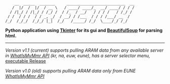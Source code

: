```
    __  _____  _______     __________________________  __
   /  |/  /  |/  / __ \   / ____/ ____/_  __/ ____/ / / /
  / /|_/ / /|_/ / /_/ /  / /_  / __/   / / / /   / /_/ / 
 / /  / / /  / / _, _/  / __/ / /___  / / / /___/ __  /  
/_/  /_/_/  /_/_/ |_|  /_/   /_____/ /_/  \____/_/ /_/   
```                                                         

**Python application using [Tkinter](https://docs.python.org/3/library/tk.html) for its gui and
 [BeautifulSoup](https://www.crummy.com/software/BeautifulSoup/bs4/doc/) for parsing html.**

** **

*Version v1.1 (current) supports pulling ARAM data from any available server in [WhatIsMyMmr API](https://dev.whatismymmr.com/) (kr, na, euw, eune), has a server selector menu,* [executable Release](https://github.com/MatsubuS/mmrfetch/releases/tag/v1.1)

*Version v1.0 (old) supports pulling ARAM data only from EUNE [WhatIsMyMmr API](https://dev.whatismymmr.com/)*
